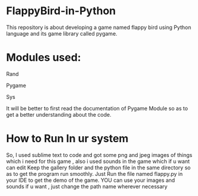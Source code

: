 # FlappyBird-in-Python
This repository is about developing a game named flappy bird using Python language and its game library called pygame.
# Modules used:
Rand

Pygame

Sys

It will be better to first read the documentation of Pygame Module so as to get a better understanding about the code.
# How to Run In ur system
So, I used sublime text to code and got some png and jpeg images of things which i need for this game , also i used sounds in the game which if u want can edit
Keep the gallery folder and the python file in the same directory so as to get the program run smoothly.
Just Run the file named flappy.py in your IDE to get the demo of the game.
YOU can use your images and sounds if u want , just change the path name wherever necessary
